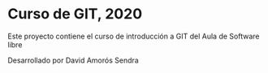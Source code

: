# Curso de GIT, 2020

Este proyecto contiene el curso de introducción a GIT del Aula de Software libre

Desarrollado por David Amorós Sendra
